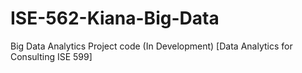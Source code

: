 # ISE-562-Kiana-Big-Data
Big Data Analytics Project code (In Development) [Data Analytics for Consulting ISE 599]
